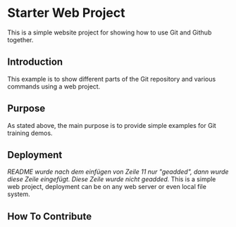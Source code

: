 # Starter Web Project

This is a simple website project for showing how to use Git and Github together.

## Introduction

This example is to show different parts of the Git repository and various commands using a web project.

## Purpose

As stated above, the main purpose is to provide simple examples for Git training demos.

## Deployment

_README wurde nach dem einfügen von Zeile 11 nur "geadded", dann wurde diese Zeile eingefügt. Diese Zeile wurde nicht
geadded._ This is a simple web
project, deployment can be on any web server or even local file system.

## How To Contribute
